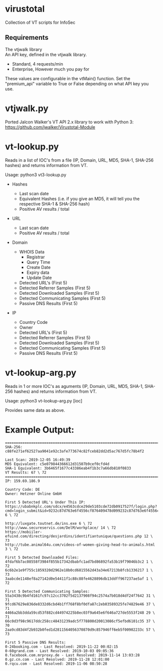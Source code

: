 # virustotal
Collection of VT scripts for InfoSec

## Requirements

The vtjwalk library  
An API key, defined in the vtjwalk library.  
- Standard, 4 requests/min
- Enterprise, However much you pay for

These values are configurable in the vtMain() function. Set the "premium_api" variable to True or False depending on what API key you use.

# vtjwalk.py

Ported Jalcon Walker's VT API 2.x library to work with Python 3:
https://github.com/jwalker/Virustotal-Module

# vt-lookup.py

Reads in a list of IOC's from a file (IP, Domain, URL, MD5, SHA-1, SHA-256 hashes) and returns information from VT.

Usage: python3 vt3-lookup.py

- Hashes
  - Last scan date
  - Equivalent Hashes (i.e. if you give an MD5, it will tell you the respective SHA-1 & SHA-256 hash)
  - Positive AV results / total
  
- URL
   - Last scan date
   - Positive AV results / total

- Domain
  - WHOIS Data
    - Registrar
    - Query Time
    - Create Date
    - Expiry data
    - Update Date
  - Detected URL's (First 5)
  - Detected Referrer Samples (First 5)
  - Detected Downloaded Samples (First 5)
  - Detected Communicating Samples (First 5)
  - Passive DNS Results (First 5)
    
- IP
  - Country Code
  - Owner
  - Detected URL's (First 5)
  - Detected Referrer Samples (First 5)
  - Detected Downloaded Samples (First 5)
  - Detected Communicating Samples (First 5)
  - Passive DNS Results (First 5)
  
# vt-lookup-arg.py

Reads in 1 or more IOC's as aguments (IP, Domain, URL, MD5, SHA-1, SHA-256 hashes) and returns information from VT.

Usage: python3 vt-lookup-arg.py [ioc]

Provides same data as above.


# Example Output:
```
========================================================================
SHA-256: c88fe271ef62527aa9041e92c3afe773674c82fceb82dd2d5ac767d5fc78b4f2

Last Scan: 2019-12-05 16:49:39
MD5 Equivalent: c5e079844366612d31507b9cef0cfd4d
SHA-1 Equivalent: 3b6465f1677c43386eab4f1b3c7a66db810f0833
VT Results: 67 \ 72
========================================================================
IP: 159.69.186.9

Country Code: DE
Owner: Hetzner Online GmbH

First 5 Detected URL's Under This IP:
https://ubabnkplc.com/sdcx/e4563cdce29de5103cde72db0917527f/login.php?cmd=login_submit&id=9232c87d763e6f4556cf876409478d099232c87d763e6f4556cf876409478d09&session=9232c87d763e6f4556cf876409478d099232c87d763e6f4556cf876409478d09 6 \ 72

http://luxgate.toutnet.de/ins.exe 6 \ 72
http://www.secureservis.com/DelM/workplace/ 14 \ 72
https://mobiiler-efuind.com/directing/desjardins/identifiantunique/questions.php 12 \ 73
http://tube.animal64u.com/videos-of-women-giving-head-to-animals.html 3 \ 72

First 5 Detected Downloaded Files:
4fdaf6b7ac08558f3984f855b17342dbabfc1ad7bd86892fa53b19f79046b3c2 1 \ 72
6c6b2e1e9f755c1859320d2962e18b0cd6815562d43a34e67213b8fcb1336217 1 \ 73
3aabcde1148ef8a27142d0e54411f1c88c88fe4628896db13ddff967237ae5af 1 \ 72

First 5 Detected Communicating Samples:
55a3438c9b4fd161fc97c12cc3702f5d2137908f94c2574a7b018d4df24f7642 31 \ 71
9fcd67629e836de8332d6cbd4b1ff768f8bf0dfa87c2eb03589325fe74829e46 37 \ 71
4466a2bb3dda59cd53f882cd44974225b8ec03f9a645e6f646a727de5553f248 29 \ 71
66c0d3f98c9617ddc258cc48431239adc5f778800d20013086cf5efbd6101c35 37 \ 70
2aa9cd83d4f2b932b0fed1d2811564056370870d9c857946ff6eb5f00902233c 57 \ 73

First 5 Passive DNS Results:
0-24booking.com - Last Resolved: 2019-11-22 00:02:15
0-60grand.com - Last Resolved: 2019-10-03 09:05:36
0.facebook.com.mrproxy.de - Last Resolved: 2019-11-14 13:03:28
0.gz.cn.com - Last Resolved: 2019-11-28 12:01:00
0.rqcu.com - Last Resolved: 2019-11-06 08:50:28

```
